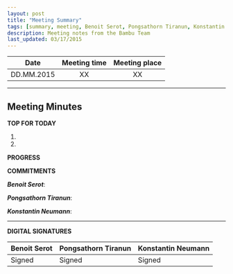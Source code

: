 ```yaml
---
layout: post
title: "Meeting Summary"
tags: [summary, meeting, Benoit Serot, Pongsathorn Tiranun, Konstantin Neumann]
description: Meeting notes from the Bambu Team
last_updated: 03/17/2015
---
```


|**Date** |**Meeting time**|**Meeting place**
| ------------- |:----------------:|:-------:
|DD.MM.2015| XX | XX


----------


Meeting Minutes
------

 **TOP FOR TODAY** 

1.
2.
 
 **PROGRESS**


 **COMMITMENTS**

***Benoit Serot***:

***Pongsathorn Tiranun***:

***Konstantin Neumann***:




----------


**DIGITAL SIGNATURES**

|**Benoit Serot** |**Pongsathorn Tiranun**|**Konstantin Neumann**|
| ------------- |----------------|----------------|
|Signed| Signed|Signed

